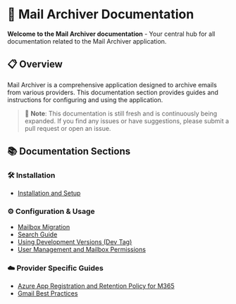 # 📧 Mail Archiver Documentation

**Welcome to the Mail Archiver documentation** - Your central hub for all documentation related to the Mail Archiver application.


## 📋 Overview

Mail Archiver is a comprehensive application designed to archive emails from various providers. This documentation section provides guides and instructions for configuring and using the application.

> 📝 **Note**: This documentation is still fresh and is continuously being expanded. If you find any issues or have suggestions, please submit a pull request or open an issue.

## 📚 Documentation Sections

### 🛠️ Installation
- [Installation and Setup](Setup.md)

### ⚙️ Configuration & Usage
- [Mailbox Migration](MailboxMigration.md)
- [Search Guide](Search.md)
- [Using Development Versions (Dev Tag)](DevTag.md)
- [User Management and Mailbox Permissions](UserManagement.md)

### ☁️ Provider Specific Guides
- [Azure App Registration and Retention Policy for M365](AZURE_APP_REGISTRATION_M365.md)
- [Gmail Best Practices](GmailBestPractices.md)
